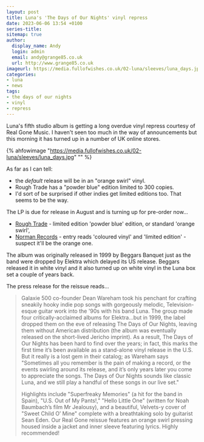 ```yaml
---
layout: post
title: Luna's 'The Days of Our Nights' vinyl repress
date: 2023-06-06 13:54 +0100
series-title:
sitemap: true
author:
  display_name: Andy
  login: admin
  email: andy@grange85.co.uk
  url: http://www.grange85.co.uk
imageurl: https://media.fullofwishes.co.uk/02-luna/sleeves/luna_days.jpg
categories:
- luna
- news
tags:
- the days of our nights
- vinyl
- repress
---
```

Luna's fifth studio album is getting a long overdue vinyl repress courtesy of Real Gone Music. I haven't seen too much in the way of announcements but this morning it has turned up in a number of UK online stores.

{% ahfowimage "https://media.fullofwishes.co.uk/02-luna/sleeves/luna_days.jpg" "" %}

As far as I can tell:

- the _default_ release will be in an "orange swirl" vinyl.
- Rough Trade has a "powder blue" edition limited to 300 copies.
- I'd sort of be surprised if other indies get limited editions too. That seems to be the way.

The LP is due for release in August and is turning up for pre-order now...

 - [Rough Trade](https://www.roughtrade.com/gb/product/luna/the-days-of-our-nights-2) - limited edition 'powder blue' edition, or standard 'orange swirl',
 - [Norman Records](https://www.normanrecords.com/records/198086-luna-the-days-of-our-nights) - entry reads 'coloured vinyl' and 'limited edition' - suspect it'll be the orange one.

The album was originally released in 1999 by Beggars Banquet just as the band were dropped by Elektra which delayed its US release. Beggars released it in white vinyl and it also turned up on white vinyl in the Luna box set a couple of years back.

 The press release for the reissue reads...
 
 > Galaxie 500 co-founder Dean Wareham took his penchant for crafting sneakily hooky indie pop songs with gorgeously melodic, Television-esque guitar work into the '90s with his band Luna. The
group made four critically-acclaimed albums for Elektra…but in 1999, the label dropped them on the eve of releasing The Days of Our Nights, leaving them without American distribution (the album was eventually released on the short-lived Jericho imprint). As a result, The Days of Our Nights has been hard to find over the years; in fact, this marks the first time it’s been available as a stand-alone vinyl release in the U.S. But it really is a lost gem in their catalog; as Wareham says "Sometimes all you remember is the pain of making a record, or the events swirling around its release, and it’s only years later you come to appreciate the songs. The Days of Our Nights sounds like classic Luna, and we still play a handful of these songs in our live set."
> 
> Highlights include "Superfreaky Memories" (a hit for the band in Spain), "U.S. Out of My Pants!," "Hello Little One" (written for Noah Baumbach’s film Mr Jealousy), and a beautiful, Velvets-y cover of "Sweet Child O’ Mine" complete with a breathtaking solo by guitarist Sean Eden. Our Real Gone reissue features an orange swirl pressing housed inside a jacket and inner sleeve featuring lyrics. Highly recommended!
